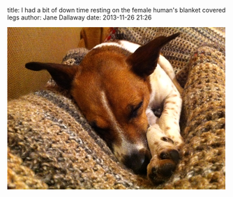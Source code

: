 
title: I had a bit of down time resting on the female human's blanket covered legs
author: Jane Dallaway
date: 2013-11-26 21:26

<div><a href="/media/VRtp_photo.JPG"><img src="/media/VRtp_thumb_photo.JPG" width="500" height="373"/></a></div>



 
      
